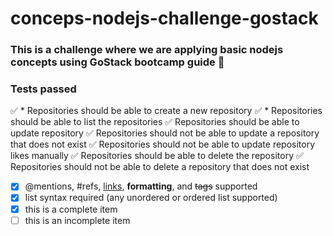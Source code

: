# conceps-nodejs-challenge-gostack

### This is a challenge where we are applying basic nodejs concepts using GoStack bootcamp guide 🚀


### Tests passed

 ✅ * Repositories should be able to create a new repository
 ✅ * Repositories should be able to list the repositories
 ✅ Repositories should be able to update repository
 ✅ Repositories should not be able to update a repository that does not exist
 ✅ Repositories should not be able to update repository likes manually
 ✅ Repositories should be able to delete the repository
 ✅ Repositories should not be able to delete a repository that does not exist


- [x] @mentions, #refs, [links](), **formatting**, and <del>tags</del> supported
- [x] list syntax required (any unordered or ordered list supported)
- [x] this is a complete item
- [ ] this is an incomplete item
